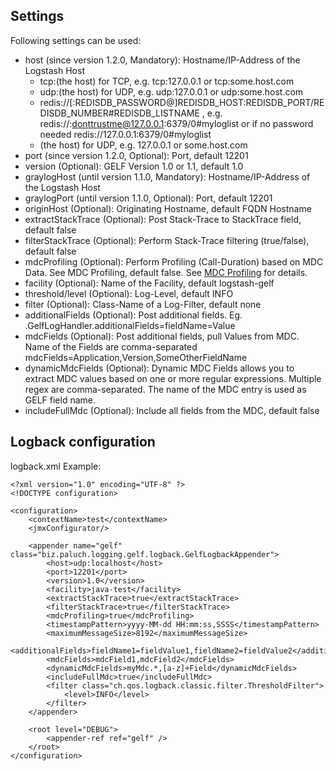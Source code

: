 Settings
--------------
Following settings can be used:

 * host (since version 1.2.0, Mandatory): Hostname/IP-Address of the Logstash Host
    * tcp:(the host) for TCP, e.g. tcp:127.0.0.1 or tcp:some.host.com
    * udp:(the host) for UDP, e.g. udp:127.0.0.1 or udp:some.host.com
    * redis://\[:REDISDB_PASSWORD@\]REDISDB_HOST:REDISDB_PORT/REDISDB_NUMBER#REDISDB_LISTNAME , e.g. redis://:donttrustme@127.0.0.1:6379/0#myloglist or if no password needed redis://127.0.0.1:6379/0#myloglist
    * (the host) for UDP, e.g. 127.0.0.1 or some.host.com
 * port (since version 1.2.0, Optional): Port, default 12201
 * version (Optional): GELF Version 1.0 or 1.1, default 1.0
 * graylogHost (until version 1.1.0, Mandatory): Hostname/IP-Address of the Logstash Host
 * graylogPort (until version 1.1.0, Optional): Port, default 12201
 * originHost (Optional): Originating Hostname, default FQDN Hostname
 * extractStackTrace (Optional): Post Stack-Trace to StackTrace field, default false
 * filterStackTrace (Optional): Perform Stack-Trace filtering (true/false), default false
 * mdcProfiling (Optional): Perform Profiling (Call-Duration) based on MDC Data. See MDC Profiling, default false. See [MDC Profiling](../mdcprofiling.html) for details.
 * facility (Optional): Name of the Facility, default logstash-gelf
 * threshold/level (Optional): Log-Level, default INFO
 * filter (Optional): Class-Name of a Log-Filter, default none
 * additionalFields (Optional): Post additional fields. Eg. .GelfLogHandler.additionalFields=fieldName=Value
 * mdcFields (Optional): Post additional fields, pull Values from MDC. Name of the Fields are comma-separated mdcFields=Application,Version,SomeOtherFieldName
 * dynamicMdcFields (Optional): Dynamic MDC Fields allows you to extract MDC values based on one or more regular expressions. Multiple regex are comma-separated. The name of the MDC entry is used as GELF field name.
 * includeFullMdc (Optional): Include all fields from the MDC, default false


Logback configuration
--------------

logback.xml Example:

    <?xml version="1.0" encoding="UTF-8" ?>
    <!DOCTYPE configuration>

    <configuration>
        <contextName>test</contextName>
        <jmxConfigurator/>

        <appender name="gelf" class="biz.paluch.logging.gelf.logback.GelfLogbackAppender">
            <host>udp:localhost</host>
            <port>12201</port>
            <version>1.0</version>
            <facility>java-test</facility>
            <extractStackTrace>true</extractStackTrace>
            <filterStackTrace>true</filterStackTrace>
            <mdcProfiling>true</mdcProfiling>
            <timestampPattern>yyyy-MM-dd HH:mm:ss,SSSS</timestampPattern>
            <maximumMessageSize>8192</maximumMessageSize>
            <additionalFields>fieldName1=fieldValue1,fieldName2=fieldValue2</additionalFields>
            <mdcFields>mdcField1,mdcField2</mdcFields>
            <dynamicMdcFields>myMdc.*,[a-z]+Field</dynamicMdcFields>
            <includeFullMdc>true</includeFullMdc>
            <filter class="ch.qos.logback.classic.filter.ThresholdFilter">
                <level>INFO</level>
            </filter>
        </appender>

        <root level="DEBUG">
            <appender-ref ref="gelf" />
        </root>
    </configuration>
        